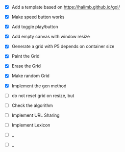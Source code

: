 - [x] Add a template based on https://halimb.github.io/gol/

- [x] Make speed button works

- [x] Add toggle play/button

- [x] Add empty canvas with window resize

- [x] Generate a grid with P5 depends on container size

- [x] Paint the Grid

- [x] Erase the Grid

- [x] Make random Grid

- [x] Implement the gen method

- [ ] do not reset grid on resize, but

- [ ] Check the algorithm

- [ ] Implement URL Sharing

- [ ] Implement Lexicon

- [ ] _

- [ ] _
